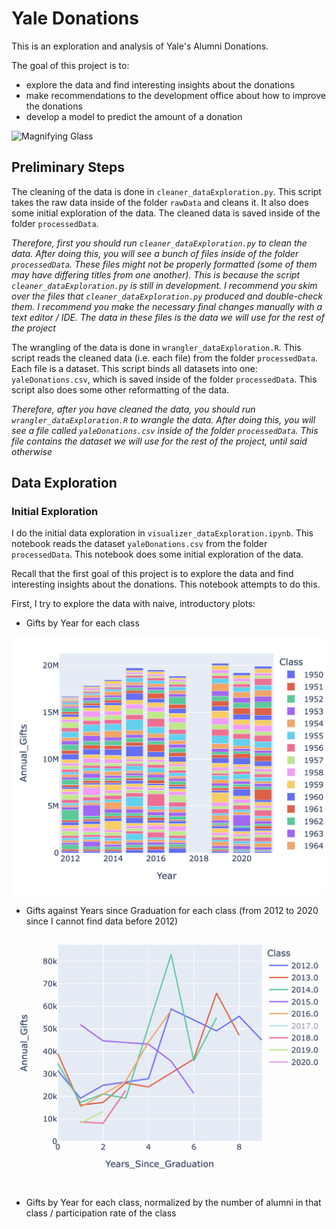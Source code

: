 # Yale Donations

This is an exploration and analysis of Yale's Alumni Donations.

The goal of this project is to:
- explore the data and find interesting insights about the donations
- make recommendations to the development office about how to improve the donations
- develop a model to predict the amount of a donation

<!-- add a gif image with image address with size 5x5: https://www.google.com/url?sa=i&url=https%3A%2F%2Fgiphy.com%2Fexplore%2Fmagnifying-glass&psig=AOvVaw3QG9uAm-Fnb7_UecRkxHf3&ust=1671954255901000&source=images&cd=vfe&ved=0CA8QjRxqFwoTCPjM447hkfwCFQAAAAAdAAAAABAD-->
![Magnifying Glass](https://media2.giphy.com/media/42wQXwITfQbDGKqUP7/giphy.gif)





## Preliminary Steps

The cleaning of the data is done in `cleaner_dataExploration.py`. This script takes the raw data inside of the folder `rawData` and cleans it. It also does some initial exploration of the data. The cleaned data is saved inside of the folder `processedData`.

_Therefore, first you should run `cleaner_dataExploration.py` to clean the data. After doing this, you will see a bunch of files inside of the folder `processedData`. These files might not be properly formatted (some of them may have differing titles from one another). This is because the script `cleaner_dataExploration.py` is still in development. I recommend you skim over the files that `cleaner_dataExploration.py` produced and double-check them. I recommend you make the necessary final changes manually with a text editor / IDE. The data in these files is the data we will use for the rest of the project_

The wrangling of the data is done in `wrangler_dataExploration.R`. This script reads the cleaned data (i.e. each file) from the folder `processedData`. Each file is a dataset. This script binds all datasets into one: `yaleDonations.csv`, which is saved inside of the folder `processedData`. This script also does some other reformatting of the data.

_Therefore, after you have cleaned the data, you should run `wrangler_dataExploration.R` to wrangle the data. After doing this, you will see a file called `yaleDonations.csv` inside of the folder `processedData`. This file contains the dataset we will use for the rest of the project, until said otherwise_

## Data Exploration

### Initial Exploration

I do the initial data exploration in `visualizer_dataExploration.ipynb`. This notebook reads the dataset `yaleDonations.csv` from the folder `processedData`. This notebook does some initial exploration of the data. 

Recall that the first goal of this project is to explore the data and find interesting insights about the donations. This notebook attempts to do this. 

First, I try to explore the data with naive, introductory plots:
- Gifts by Year for each class
<!-- paste image with path: plots_dataExploration/plot1.png -->
![Plot 1](/plots_dataExploration/plot1.png)
- Gifts against Years since Graduation for each class (from 2012 to 2020 since I cannot find data before 2012)
<!-- paste image with path: plots_dataExploration/plot2.png -->
![Plot 2](/plots_dataExploration/plot2.png)

- Gifts by Year for each class, normalized by the number of alumni in that class / participation rate of the class



